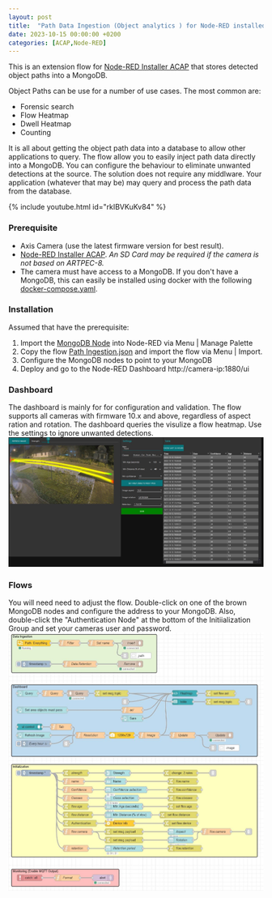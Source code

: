 ```yaml
---
layout: post
title:  "Path Data Ingestion (Object analytics ) for Node-RED installed on the camera"
date: 2023-10-15 00:00:00 +0200
categories: [ACAP,Node-RED]
---
```


This is an extension flow for [Node-RED Installer ACAP](https://pandosme.github.io/acap/node-red/2023/09/12/nodered-acap.html) that stores detected object paths into a MongoDB.

Object Paths can be use for a number of use cases.  The most common are:
* Forensic search
* Flow Heatmap
* Dwell Heatmap
* Counting

It is all about getting the object path data into a database to allow other applications to query.  The flow allow you to easily inject path data directly into a MongoDB. You can configure the behaviour to eliminate unwanted detections at the source.  The solution does not require any middlware.  Your application (whatever that may be) may query and process the path data from the database.

{% include youtube.html id="rkIBVKuKv84" %}

### Prerequisite
* Axis Camera (use the latest firmware version for best result).
* [Node-RED Installer ACAP](https://pandosme.github.io/acap/node-red/2023/09/12/nodered-acap.html).  _An SD Card may be required if the camera is not based on ARTPEC-8._
* The camera must have access to a MongoDB. If you don't have a MongoDB, this can easily be installed using docker with the following [docker-compose.yaml](https://github.com/pandosme/EmbeddedFlows/raw/main/resources/mongodb/docker-compose.yaml).

### Installation
Assumed that have the prerequisite:
1. Import the [MongoDB Node](node-red-node-mongodb) into Node-RED via Menu | Manage Palette
2. Copy the flow [Path Ingestion.json](https://acap.juhlin.me/package/pathingestion) and import the flow via Menu | Import.
3. Configure the MongoDB nodes to point to your MongoDB
4. Deploy and go to the Node-RED Dashboard http://camera-ip:1880/ui

### Dashboard
The dashboard is mainly for for configuration and validation.  The flow supports all cameras with firmware 10.x and above, regardless of aspect ration and rotation.  The dashboard queries the visulize a flow heatmap. Use the settings to ignore unwanted detections.  
![dashboard](https://github.com/pandosme/EmbeddedFlows/raw/main/images/dashboard_path_heatmap.jpg)

### Flows
You will need need to adjust the flow.  Double-click on one of the brown MongoDB nodes and configure the address to your MongoDB.  Also, double-click the "Authentication Node" at the bottom of the Initiialization Group and set your cameras user and password.
![dashboard](https://github.com/pandosme/EmbeddedFlows/raw/main/images/flow_path_heatmap.jpg)
